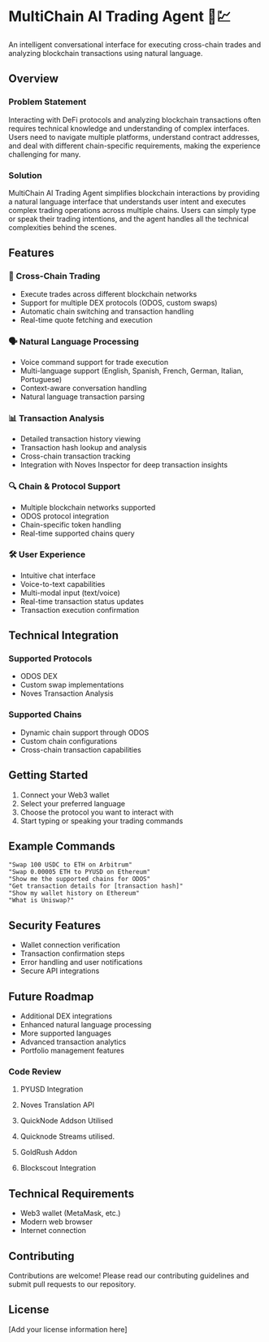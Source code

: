 # MultiChain AI Trading Agent 🤖💹

An intelligent conversational interface for executing cross-chain trades and analyzing blockchain transactions using natural language.

## Overview

### Problem Statement
Interacting with DeFi protocols and analyzing blockchain transactions often requires technical knowledge and understanding of complex interfaces. Users need to navigate multiple platforms, understand contract addresses, and deal with different chain-specific requirements, making the experience challenging for many.

### Solution
MultiChain AI Trading Agent simplifies blockchain interactions by providing a natural language interface that understands user intent and executes complex trading operations across multiple chains. Users can simply type or speak their trading intentions, and the agent handles all the technical complexities behind the scenes.

## Features

### 🔄 Cross-Chain Trading
- Execute trades across different blockchain networks
- Support for multiple DEX protocols (ODOS, custom swaps)
- Automatic chain switching and transaction handling
- Real-time quote fetching and execution

### 🗣️ Natural Language Processing
- Voice command support for trade execution
- Multi-language support (English, Spanish, French, German, Italian, Portuguese)
- Context-aware conversation handling
- Natural language transaction parsing

### 📊 Transaction Analysis
- Detailed transaction history viewing
- Transaction hash lookup and analysis
- Cross-chain transaction tracking
- Integration with Noves Inspector for deep transaction insights

### 🔍 Chain & Protocol Support
- Multiple blockchain networks supported
- ODOS protocol integration
- Chain-specific token handling
- Real-time supported chains query

### 🛠️ User Experience
- Intuitive chat interface
- Voice-to-text capabilities
- Multi-modal input (text/voice)
- Real-time transaction status updates
- Transaction execution confirmation

## Technical Integration

### Supported Protocols
- ODOS DEX
- Custom swap implementations
- Noves Transaction Analysis

### Supported Chains
- Dynamic chain support through ODOS
- Custom chain configurations
- Cross-chain transaction capabilities

## Getting Started

1. Connect your Web3 wallet
2. Select your preferred language
3. Choose the protocol you want to interact with
4. Start typing or speaking your trading commands

## Example Commands

```
"Swap 100 USDC to ETH on Arbitrum"
"Swap 0.00005 ETH to PYUSD on Ethereum"
"Show me the supported chains for ODOS"
"Get transaction details for [transaction hash]"
"Show my wallet history on Ethereum"
"What is Uniswap?"
```

## Security Features
- Wallet connection verification
- Transaction confirmation steps
- Error handling and user notifications
- Secure API integrations

## Future Roadmap
- Additional DEX integrations
- Enhanced natural language processing
- More supported languages
- Advanced transaction analytics
- Portfolio management features

### Code Review

1. PYUSD Integration

2. Noves Translation API

3. QuickNode Addson Utilised 

4. Quicknode Streams utilised.

5. GoldRush Addon

6. Blockscout Integration

## Technical Requirements
- Web3 wallet (MetaMask, etc.)
- Modern web browser
- Internet connection

## Contributing
Contributions are welcome! Please read our contributing guidelines and submit pull requests to our repository.

## License
[Add your license information here]
